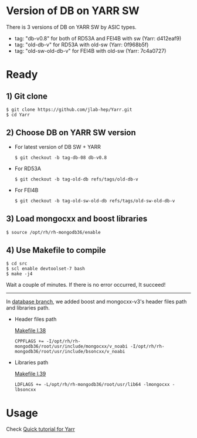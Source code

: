 # Version of DB on YARR SW
There is 3 versions of DB on YARR SW by ASIC types.
* tag: "db-v0.8" for both of RD53A and FEI4B with sw (Yarr: d412eaf9)
* tag: "old-db-v" for RD53A with old-sw (Yarr: 0f968b5f)
* tag: "old-sw-old-db-v" for FEI4B with old-sw (Yarr: 7c4a0727)

# Ready

## 1) Git clone 
```
$ git clone https://github.com/jlab-hep/Yarr.git
$ cd Yarr
```
## 2) Choose DB on YARR SW version

* For latest version of DB SW + YARR

  ```
  $ git checkout -b tag-db-08 db-v0.8
  ```

* For RD53A

  ```
  $ git checkout -b tag-old-db refs/tags/old-db-v
  ```

* For FEI4B

  ```
  $ git checkout -b tag-old-sw-old-db refs/tags/old-sw-old-db-v
  ```

## 3) Load mongocxx and boost libraries
```
$ source /opt/rh/rh-mongodb36/enable
```

## 4) Use Makefile to compile
```
$ cd src
$ scl enable devtoolset-7 bash 
$ make -j4
```

Wait a couple of minutes. If there is no error occurred, It succeed!


***


In [database branch](https://github.com/jlab-hep/Yarr), we added boost and mongocxx-v3's header files path and libraries path.

* Header files path

  [Makefile l.38](https://github.com/jlab-hep/Yarr/blob/6dcbb3b362369a42cd13a47ea06c8b0ccff792d3/src/Makefile#L38)
  ```
  CPPFLAGS += -I/opt/rh/rh-mongodb36/root/usr/include/mongocxx/v_noabi -I/opt/rh/rh-mongodb36/root/usr/include/bsoncxx/v_noabi
  ```

* Libraries path

  [Makefile l.39](https://github.com/jlab-hep/Yarr/blob/6dcbb3b362369a42cd13a47ea06c8b0ccff792d3/src/Makefile#L39)
  ```
  LDFLAGS += -L/opt/rh/rh-mongodb36/root/usr/lib64 -lmongocxx -lbsoncxx
  ```

# Usage
   Check [Quick tutorial for Yarr](https://github.com/jlab-hep/Yarr/wiki/Quick-tutorial-for-Yarr)